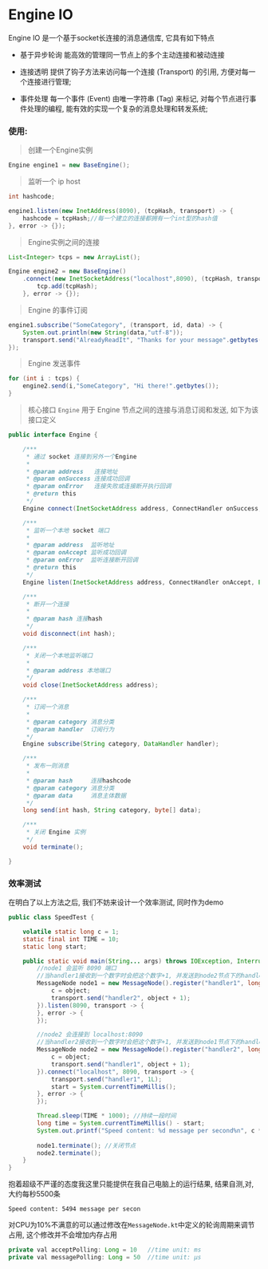 # Engine IO

Engine IO 是一个基于socket长连接的消息通信库, 它具有如下特点

- 基于异步轮询 能高效的管理同一节点上的多个主动连接和被动连接

- 连接透明 提供了钩子方法来访问每一个连接 (Transport) 的引用, 方便对每一个连接进行管理;

- 事件处理 每一个事件 (Event) 由唯一字符串 (Tag) 来标记, 对每个节点进行事件处理的编程, 能有效的实现一个复杂的消息处理和转发系统;

### 使用:

> 创建一个Engine实例

```java
Engine engine1 = new BaseEngine();
```

> 监听一个 ip host

```java
int hashcode;

engine1.listen(new InetAddress(8090), (tcpHash, transport) -> {
    hashcode = tcpHash;//每一个建立的连接都拥有一个int型的hash值
}, error -> {});
```

> Engine实例之间的连接

```java
List<Integer> tcps = new ArrayList();

Engine engine2 = new BaseEngine()
    .connect(new InetSocketAddress("localhost",8090), (tcpHash, transport) -> {
        tcp.add(tcpHash);
    }, error -> {});
```

> Engine 的事件订阅

```java
engine1.subscribe("SomeCategory", (transport, id, data) -> {
    System.out.println(new String(data,"utf-8"));
    transport.send("AlreadyReadIt", "Thanks for your message".getbytes()); 
});
```

> Engine 发送事件

```java
for (int i : tcps) {
    engine2.send(i,"SomeCategory", "Hi there!".getbytes());
}
```

> 核心接口 `Engine` 用于 Engine 节点之间的连接与消息订阅和发送, 如下为该接口定义

```java
public interface Engine {

    /***
     * 通过 socket 连接到另外一个Engine
     *
     * @param address   连接地址
     * @param onSuccess 连接成功回调
     * @param onError   连接失败或连接断开执行回调
     * @return this
     */
    Engine connect(InetSocketAddress address, ConnectHandler onSuccess, ErrorHandler onError);

    /***
     * 监听一个本地 socket 端口
     *
     * @param address  监听地址
     * @param onAccept 监听成功回调
     * @param onError  监听连接断开回调
     * @return this
     */
    Engine listen(InetSocketAddress address, ConnectHandler onAccept, ErrorHandler onError);

    /***
     * 断开一个连接
     *
     * @param hash 连接hash
     */
    void disconnect(int hash);

    /***
     * 关闭一个本地监听端口
     *
     * @param address 本地端口
     */
    void close(InetSocketAddress address);

    /***
     * 订阅一个消息
     *
     * @param category 消息分类
     * @param handler  订阅行为
     */
    Engine subscribe(String category, DataHandler handler);

    /***
     * 发布一则消息
     *
     * @param hash     连接hashcode
     * @param category 消息分类
     * @param data     消息主体数据
     */
    long send(int hash, String category, byte[] data);

    /***
     * 关闭 Engine 实例
     */
    void terminate();

}
```

### 效率测试

在明白了以上方法之后, 我们不妨来设计一个效率测试, 同时作为demo

```java
public class SpeedTest {

    volatile static long c = 1;
    static final int TIME = 10;
    static long start;

    public static void main(String... args) throws IOException, InterruptedException {
        //node1 会监听 8090 端口
        //当handler1接收到一个数字时会把这个数字+1, 并发送到node2节点下的handler2
        MessageNode node1 = new MessageNode().register("handler1", long.class, (transport, object) -> {
            c = object;
            transport.send("handler2", object + 1);
        }).listen(8090, transport -> {
        }, error -> {
        });

        //node2 会连接到 localhost:8090
        //当handler2接收到一个数字时会把这个数字+1, 并发送到node1节点下的handler1
        MessageNode node2 = new MessageNode().register("handler2", long.class, (transport, object) -> {
            c = object;
            transport.send("handler1", object + 1);
        }).connect("localhost", 8090, transport -> {
            transport.send("handler1", 1L);
            start = System.currentTimeMillis();
        }, error -> {
        });

        Thread.sleep(TIME * 1000); //持续一段时间
        long time = System.currentTimeMillis() - start;
        System.out.printf("Speed content: %d message per second%n", c * 1000 / time);//计算每秒的发信速度
       
        node1.terminate(); //关闭节点
        node2.terminate();
    }
}
```

抱着超级不严谨的态度我这里只能提供在我自己电脑上的运行结果, 结果自测,对,大约每秒5500条

```shell
Speed content: 5494 message per secon
```

对CPU为10%不满意的可以通过修改在`MessageNode.kt`中定义的轮询周期来调节占用, 这个修改并不会增加内存占用

```java
private val acceptPolling: Long = 10   //time unit: ms
private val messagePolling: Long = 50  //time unit: μs
```